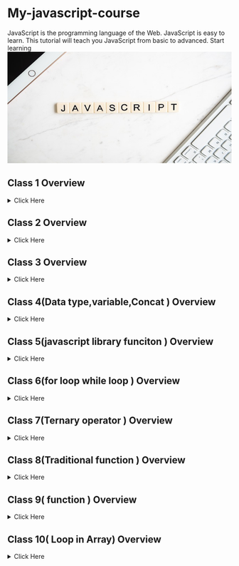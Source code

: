 
# My-javascript-course
JavaScript is the programming language of the Web. JavaScript is easy to learn. This tutorial will teach you JavaScript from basic to advanced. Start learning
<img src='./img/javascript.jpg' width='900' height= '250' >

## Class 1 Overview
<details>
<summary>Click Here </summary>

### Math 
- Math.round(x)	Returns x rounded to its nearest integer
- Math.ceil(x)	Returns x rounded up to its nearest integer
- Math.floor(x)	Returns x rounded down to its nearest integer
- Math.trunc(x)	Returns the integer part of x (new in ES6)

`javascript `
```javascript

        console.log('javascript');
        let m = Math.round(4.4);
        console.log(m);

```
1. item1
2. item2
    1. item2.1
3. item3
### text list

- [x] text1
- [x] text1
- [] text1
</details>



## Class 2 Overview
<details>
<summary>Click Here </summary>

__Problem solving__
1. Random number generate(1 to 6)
2. student name sort ascending way
3. number array sort small to large
4. Find leap yary
5. Find vowel letter 
6. Find dublicate number in a array
</details>

## Class 3 Overview
<details>
<summary>Click Here </summary>

__Boolean Values__  
Very often, in programming, you will need a data type that can only have one of two values, like
- YES / NO
- ON / OFF
- TRUE / FALSE
For this, JavaScript has a Boolean data type. It can only take the values true or false.
</details>

## Class 4(Data type,variable,Concat ) Overview
<details>
<summary>Click Here </summary>

__Data Type__  

- String
- Number
- Object
- Boolean

__variable Type__  
4 Ways to Declare a JavaScript Variable:
- Using var
- Using let
- Using const
- Using nothing  
__Concat__

`javascript `
```javascript

       let fristName = "nur naby";
        let lestName = " sohag";

        document.write(fristName + lestName);
        document.write("My name is " + fristName + "sohag .");

```
</details>

## Class 5(javascript library funciton ) Overview
<details>
<summary>Click Here </summary>

__library function__  

- length
- CharAt
- conCat
- toupperCase
- toLowerCase
- slice

</details>

## Class 6(for loop while loop ) Overview
<details>
<summary>Click Here </summary>

__for loop__  
`javascript `
```javascript
        // for loop syntex
        for (var x = 1; x <= 9; x++) {
            document.write(x);
        }

         i = 1;
        var sum2 = 0;
        while (i <= 50) {
            if (i % 3 == 0 && i % 5 == 0) {
                sum2 = sum2 + i;
                document.write(i);
            }
            i = i + 1;

        }
        document.write(sum2);

```
</details>

## Class 7(Ternary operator ) Overview
<details>
<summary>Click Here </summary>

__Ternary operator__  
`javascript `
```javascript
        var num = Number(prompt("Enter your number :"));
        var reault = num > 0 ? "positive" : "negative";
        document.write(reault);

```
</details>

## Class 8(Traditional function ) Overview
<details>
<summary>Click Here </summary>

__Traditional function__  
`javascript `
```javascript
     //sum function 
        function sum(num1, num2) {
            var sum = num1 + num2;
            return sum;
        }
        console.log(sum(4, 4));
        //substraction function
        function sub(num1, num2) {
            $result = num1 - num2;
            document.write("substractin:" + $result + "<br>");
        }
        sub(10, 5);

```
</details>

## Class 9( function ) Overview
<details>
<summary>Click Here </summary>

__Traditional function__  
`javascript `
```javascript
    //IIFES---(Immediately Invokeable Function Expressions)
     (function dispaly() {
            console.log("hello function");
        })();

         // Funciton Espression
        const dispoay2 = function displayMes() {
            console.log('hi i am ');
        }
        dispoay2();

```
</details>

## Class 10( Loop in Array) Overview
<details>
<summary>Click Here </summary>

__Traditional function__  
`javascript `
```javascript
    //IIFES---(Immediately Invokeable Function Expressions)
     (function dispaly() {
            console.log("hello function");
        })();

         // Funciton Espression
        const dispoay2 = function displayMes() {
            console.log('hi i am ');
        }
        dispoay2();

```
</details>

